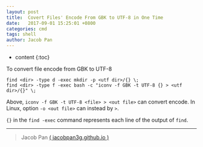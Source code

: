 ```yaml
---
layout: post
title:  Covert Files' Encode From GBK to UTF-8 in One Time
date:   2017-09-01 15:25:01 +0800
categories: cmd
tags: shell
author: Jacob Pan
---
```


* content
{:toc}

To convert file encode from GBK to UTF-8

```
find <dir> -type d -exec mkdir -p <utf dir>/{} \;
find <dir> -type f -exec bash -c "iconv -f GBK -t UTF-8 {} > <utf dir>/{}" \;
```

Above, `iconv -f GBK -t UTF-8 <file> > <out file>` can convert encode. In Linux, option `-o <out file>` can instead by `>`.

`{}` in the `find -exec` command represents each line of the output of `find`.


---
> Jacob Pan [( jacobpan3g.github.io )](http://jacobpan3g.github.io)


